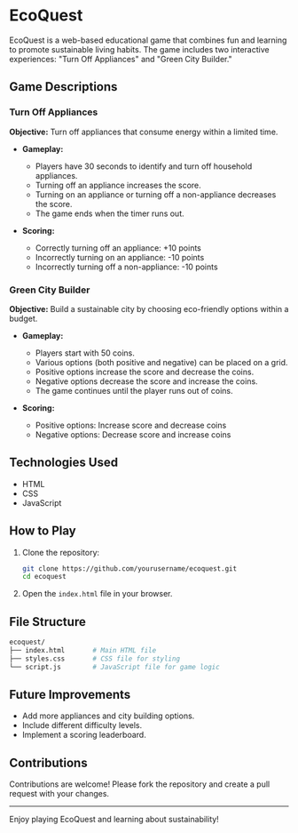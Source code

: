 # EcoQuest

EcoQuest is a web-based educational game that combines fun and learning to promote sustainable living habits. The game includes two interactive experiences: "Turn Off Appliances" and "Green City Builder." 

## Game Descriptions

### Turn Off Appliances
**Objective:** Turn off appliances that consume energy within a limited time.

- **Gameplay:** 
  - Players have 30 seconds to identify and turn off household appliances.
  - Turning off an appliance increases the score.
  - Turning on an appliance or turning off a non-appliance decreases the score.
  - The game ends when the timer runs out.
  
- **Scoring:** 
  - Correctly turning off an appliance: +10 points
  - Incorrectly turning on an appliance: -10 points
  - Incorrectly turning off a non-appliance: -10 points

### Green City Builder
**Objective:** Build a sustainable city by choosing eco-friendly options within a budget.

- **Gameplay:**
  - Players start with 50 coins.
  - Various options (both positive and negative) can be placed on a grid.
  - Positive options increase the score and decrease the coins.
  - Negative options decrease the score and increase the coins.
  - The game continues until the player runs out of coins.

- **Scoring:**
  - Positive options: Increase score and decrease coins
  - Negative options: Decrease score and increase coins

## Technologies Used

- HTML
- CSS
- JavaScript

## How to Play

1. Clone the repository:
    ```bash
    git clone https://github.com/yourusername/ecoquest.git
    cd ecoquest
    ```

2. Open the `index.html` file in your browser.

## File Structure

```bash
ecoquest/
├── index.html       # Main HTML file
├── styles.css       # CSS file for styling
└── script.js        # JavaScript file for game logic
```

## Future Improvements

- Add more appliances and city building options.
- Include different difficulty levels.
- Implement a scoring leaderboard.

## Contributions

Contributions are welcome! Please fork the repository and create a pull request with your changes. 

---

Enjoy playing EcoQuest and learning about sustainability!
